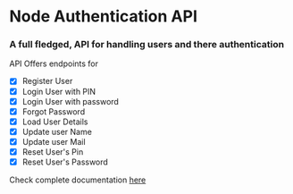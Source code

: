 # Node Authentication API
### A full fledged, API for handling users and there authentication  


API Offers endpoints for
- [x] Register User
- [x] Login User with PIN
- [x] Login User with password
- [x] Forgot Password
- [x] Load User Details
- [x] Update user Name
- [x] Update user Mail
- [x] Reset User's Pin
- [x] Reset User's Password

Check complete documentation [here](https://bit.ly/3aJeLCS)